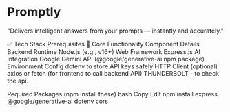 # Promptly
"Delivers intelligent answers from your prompts — instantly and accurately."

✅ Tech Stack Prerequisites
🧠 Core Functionality
Component	Details
Backend Runtime	Node.js (e.g., v16+)
Web Framework	Express.js
AI Integration	Google Gemini API (@google/generative-ai npm package)
Environment Config	dotenv to store API keys safely
HTTP Client (optional)	axios or fetch (for frontend to call backend API)
THUNDERBOLT - to check the api.


Required Packages (npm install these)
bash
Copy
Edit
npm install express @google/generative-ai dotenv cors
